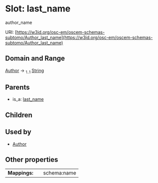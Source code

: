 
# Slot: last_name

author_name

URI: [https://w3id.org/osc-em/oscem-schemas-subtomo/Author_last_name](https://w3id.org/osc-em/oscem-schemas-subtomo/Author_last_name)


## Domain and Range

[Author](Author.md) &#8594;  <sub>1..1</sub> [String](types/String.md)

## Parents

 *  is_a: [last_name](last_name.md)

## Children


## Used by

 * [Author](Author.md)

## Other properties

|  |  |  |
| --- | --- | --- |
| **Mappings:** | | schema:name |